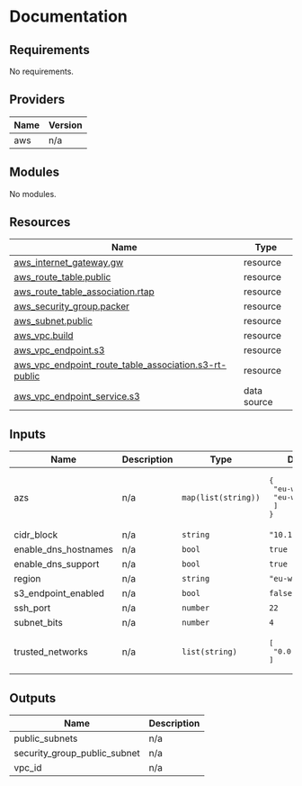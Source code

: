 # Documentation

<!-- BEGIN_TF_DOCS -->
## Requirements

No requirements.

## Providers

| Name | Version |
|------|---------|
| aws | n/a |

## Modules

No modules.

## Resources

| Name | Type |
|------|------|
| [aws_internet_gateway.gw](https://registry.terraform.io/providers/hashicorp/aws/latest/docs/resources/internet_gateway) | resource |
| [aws_route_table.public](https://registry.terraform.io/providers/hashicorp/aws/latest/docs/resources/route_table) | resource |
| [aws_route_table_association.rtap](https://registry.terraform.io/providers/hashicorp/aws/latest/docs/resources/route_table_association) | resource |
| [aws_security_group.packer](https://registry.terraform.io/providers/hashicorp/aws/latest/docs/resources/security_group) | resource |
| [aws_subnet.public](https://registry.terraform.io/providers/hashicorp/aws/latest/docs/resources/subnet) | resource |
| [aws_vpc.build](https://registry.terraform.io/providers/hashicorp/aws/latest/docs/resources/vpc) | resource |
| [aws_vpc_endpoint.s3](https://registry.terraform.io/providers/hashicorp/aws/latest/docs/resources/vpc_endpoint) | resource |
| [aws_vpc_endpoint_route_table_association.s3-rt-public](https://registry.terraform.io/providers/hashicorp/aws/latest/docs/resources/vpc_endpoint_route_table_association) | resource |
| [aws_vpc_endpoint_service.s3](https://registry.terraform.io/providers/hashicorp/aws/latest/docs/data-sources/vpc_endpoint_service) | data source |

## Inputs

| Name | Description | Type | Default | Required |
|------|-------------|------|---------|:--------:|
| azs | n/a | `map(list(string))` | <pre>{<br/>  "eu-west-1": [<br/>    "eu-west-1a"<br/>  ]<br/>}</pre> | no |
| cidr\_block | n/a | `string` | `"10.110.0.0/20"` | no |
| enable\_dns\_hostnames | n/a | `bool` | `true` | no |
| enable\_dns\_support | n/a | `bool` | `true` | no |
| region | n/a | `string` | `"eu-west-1"` | no |
| s3\_endpoint\_enabled | n/a | `bool` | `false` | no |
| ssh\_port | n/a | `number` | `22` | no |
| subnet\_bits | n/a | `number` | `4` | no |
| trusted\_networks | n/a | `list(string)` | <pre>[<br/>  "0.0.0.0/0"<br/>]</pre> | no |

## Outputs

| Name | Description |
|------|-------------|
| public\_subnets | n/a |
| security\_group\_public\_subnet | n/a |
| vpc\_id | n/a |
<!-- END_TF_DOCS -->